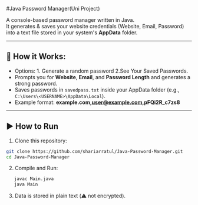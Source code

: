 #Java Password Manager(Uni Project)

A console-based password manager written in Java.  
It generates & saves your website credentials (Website, Email, Password) into a text file stored in your system's **AppData** folder.

---

## 🚀 How it Works:
- Options: 1. Generate a random password 2.See Your Saved Passwords.
- Prompts you for **Website**, **Email**, and **Password Length** and generates a strong password.
- Saves passwords in `savedpass.txt` inside your AppData folder (e.g., `C:\Users\<USERNAME>\AppData\Local`).
- Example format: **example.com,user@example.com,pFQi2R_c7zs8**

---

## ▶️ How to Run
1. Clone this repository:
 ```bash
 git clone https://github.com/shariarratul/Java-Password-Manager.git
 cd Java-Password-Manager
```

2. Compile and Run:
```bash
   javac Main.java
   java Main
 ```
3. Data is stored in plain text (⚠️ not encrypted).

